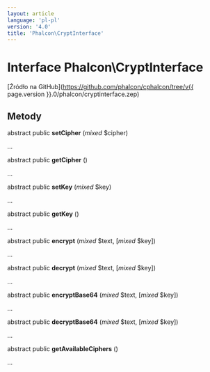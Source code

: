 ```yaml
---
layout: article
language: 'pl-pl'
version: '4.0'
title: 'Phalcon\CryptInterface'
---
```

# Interface **Phalcon\CryptInterface**

[Źródło na GitHub](https://github.com/phalcon/cphalcon/tree/v{{ page.version }}.0/phalcon/cryptinterface.zep)

## Metody

abstract public **setCipher** (*mixed* $cipher)

...

abstract public **getCipher** ()

...

abstract public **setKey** (*mixed* $key)

...

abstract public **getKey** ()

...

abstract public **encrypt** (*mixed* $text, [*mixed* $key])

...

abstract public **decrypt** (*mixed* $text, [*mixed* $key])

...

abstract public **encryptBase64** (*mixed* $text, [*mixed* $key])

...

abstract public **decryptBase64** (*mixed* $text, [*mixed* $key])

...

abstract public **getAvailableCiphers** ()

...